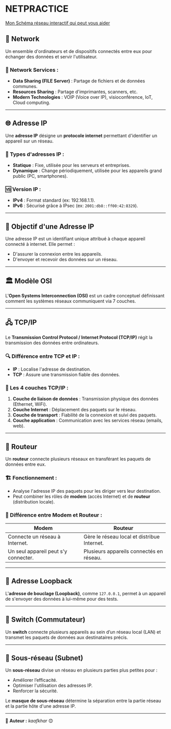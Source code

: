 
# NETPRACTICE

[Mon Schéma réseau interactif qui peut vous aider](https://www.tldraw.com/s/v2_c_BZQbGUQUjYyFQfCE9N6sa?d=v-738.-154.1593.1649.h1bPIFNxNjnF_SzYikBjq)

## 📡 Network
Un ensemble d'ordinateurs et de dispositifs connectés entre eux pour échanger des données et servir l'utilisateur.

### 🔹 Network Services :
- **Data Sharing (FILE Server)** : Partage de fichiers et de données communes.
- **Resources Sharing** : Partage d'imprimantes, scanners, etc.
- **Modern Technologies** : VOIP (Voice over IP), visioconférence, IoT, Cloud computing.

---

## 🌐 Adresse IP
Une **adresse IP** désigne un **protocole internet** permettant d'identifier un appareil sur un réseau.

### 📌 Types d'adresses IP :
- **Statique** : Fixe, utilisée pour les serveurs et entreprises.
- **Dynamique** : Change périodiquement, utilisée pour les appareils grand public (PC, smartphones).

### 🆚 Version IP :
- **IPv4** : Format standard (ex: 192.168.1.1).
- **IPv6** : Sécurisé grâce à IPsec (ex: `2001:db8::ff00:42:8329`).

---

## 🎯 Objectif d'une Adresse IP
Une adresse IP est un identifiant unique attribué à chaque appareil connecté à internet. Elle permet :
- D'assurer la connexion entre les appareils.
- D'envoyer et recevoir des données sur un réseau.

---

## 🏛️ Modèle OSI
L'**Open Systems Interconnection (OSI)** est un cadre conceptuel définissant comment les systèmes réseaux communiquent via 7 couches.

---

## 🖧 TCP/IP
Le **Transmission Control Protocol / Internet Protocol (TCP/IP)** régit la transmission des données entre ordinateurs.

### 🔍 Différence entre TCP et IP :
- **IP** : Localise l'adresse de destination.
- **TCP** : Assure une transmission fiable des données.

### 📑 Les 4 couches TCP/IP :
1. **Couche de liaison de données** : Transmission physique des données (Ethernet, WiFi).
2. **Couche Internet** : Déplacement des paquets sur le réseau.
3. **Couche de transport** : Fiabilité de la connexion et suivi des paquets.
4. **Couche application** : Communication avec les services réseau (emails, web).

---

## 📶 Routeur
Un **routeur** connecte plusieurs réseaux en transférant les paquets de données entre eux.

### 🏗️ Fonctionnement :
- Analyse l'adresse IP des paquets pour les diriger vers leur destination.
- Peut combiner les rôles de **modem** (accès Internet) et de **routeur** (distribution locale).

### 🔄 Différence entre Modem et Routeur :
| Modem | Routeur |
|-------|--------|
| Connecte un réseau à Internet. | Gère le réseau local et distribue Internet. |
| Un seul appareil peut s'y connecter. | Plusieurs appareils connectés en réseau. |

---

## 🔄 Adresse Loopback
L'**adresse de bouclage (Loopback)**, comme `127.0.0.1`, permet à un appareil de s'envoyer des données à lui-même pour des tests.

---

## 🔌 Switch (Commutateur)
Un **switch** connecte plusieurs appareils au sein d’un réseau local (LAN) et transmet les paquets de données aux destinataires précis.

---

## 📏 Sous-réseau (Subnet)
Un **sous-réseau** divise un réseau en plusieurs parties plus petites pour :
- Améliorer l’efficacité.
- Optimiser l'utilisation des adresses IP.
- Renforcer la sécurité.

Le **masque de sous-réseau** détermine la séparation entre la partie réseau et la partie hôte d'une adresse IP.

---

📌 **Auteur :** *kaafkhar* 😊
